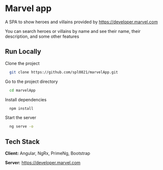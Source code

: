 
# Marvel app

A SPA to show heroes and villains provided by https://developer.marvel.com

You can search heroes or villains by name and see their name, their description, and some other features




## Run Locally

Clone the project

```bash
  git clone https://github.com/spl0821/marvelApp.git
```

Go to the project directory

```bash
  cd marvelApp
```

Install dependencies

```bash
  npm install
```

Start the server

```bash
  ng serve -o
```


## Tech Stack

**Client:** Angular, NgRx, PrimeNg, Bootstrap

**Server:** https://developer.marvel.com